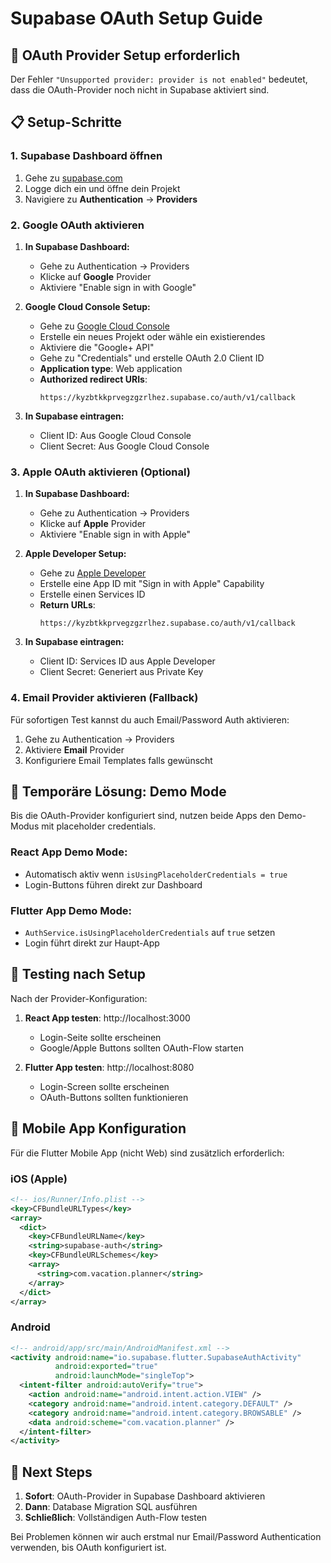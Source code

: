 # Supabase OAuth Setup Guide

## 🚨 OAuth Provider Setup erforderlich

Der Fehler `"Unsupported provider: provider is not enabled"` bedeutet, dass die OAuth-Provider noch nicht in Supabase aktiviert sind.

## 📋 Setup-Schritte

### 1. Supabase Dashboard öffnen
1. Gehe zu [supabase.com](https://supabase.com)
2. Logge dich ein und öffne dein Projekt
3. Navigiere zu **Authentication** → **Providers**

### 2. Google OAuth aktivieren

1. **In Supabase Dashboard:**
   - Gehe zu Authentication → Providers
   - Klicke auf **Google** Provider
   - Aktiviere "Enable sign in with Google"
   
2. **Google Cloud Console Setup:**
   - Gehe zu [Google Cloud Console](https://console.cloud.google.com/)
   - Erstelle ein neues Projekt oder wähle ein existierendes
   - Aktiviere die "Google+ API"
   - Gehe zu "Credentials" und erstelle OAuth 2.0 Client ID
   - **Application type**: Web application
   - **Authorized redirect URIs**:
     ```
     https://kyzbtkkprvegzgzrlhez.supabase.co/auth/v1/callback
     ```
   
3. **In Supabase eintragen:**
   - Client ID: Aus Google Cloud Console
   - Client Secret: Aus Google Cloud Console

### 3. Apple OAuth aktivieren (Optional)

1. **In Supabase Dashboard:**
   - Gehe zu Authentication → Providers  
   - Klicke auf **Apple** Provider
   - Aktiviere "Enable sign in with Apple"

2. **Apple Developer Setup:**
   - Gehe zu [Apple Developer](https://developer.apple.com/)
   - Erstelle eine App ID mit "Sign in with Apple" Capability
   - Erstelle einen Services ID
   - **Return URLs**:
     ```
     https://kyzbtkkprvegzgzrlhez.supabase.co/auth/v1/callback
     ```

3. **In Supabase eintragen:**
   - Client ID: Services ID aus Apple Developer
   - Client Secret: Generiert aus Private Key

### 4. Email Provider aktivieren (Fallback)

Für sofortigen Test kannst du auch Email/Password Auth aktivieren:

1. Gehe zu Authentication → Providers
2. Aktiviere **Email** Provider
3. Konfiguriere Email Templates falls gewünscht

## 🔧 Temporäre Lösung: Demo Mode

Bis die OAuth-Provider konfiguriert sind, nutzen beide Apps den Demo-Modus mit placeholder credentials.

### React App Demo Mode:
- Automatisch aktiv wenn `isUsingPlaceholderCredentials = true`
- Login-Buttons führen direkt zur Dashboard

### Flutter App Demo Mode:
- `AuthService.isUsingPlaceholderCredentials` auf `true` setzen
- Login führt direkt zur Haupt-App

## 🧪 Testing nach Setup

Nach der Provider-Konfiguration:

1. **React App testen**: http://localhost:3000
   - Login-Seite sollte erscheinen
   - Google/Apple Buttons sollten OAuth-Flow starten

2. **Flutter App testen**: http://localhost:8080  
   - Login-Screen sollte erscheinen
   - OAuth-Buttons sollten funktionieren

## 📱 Mobile App Konfiguration

Für die Flutter Mobile App (nicht Web) sind zusätzlich erforderlich:

### iOS (Apple)
```xml
<!-- ios/Runner/Info.plist -->
<key>CFBundleURLTypes</key>
<array>
  <dict>
    <key>CFBundleURLName</key>
    <string>supabase-auth</string>
    <key>CFBundleURLSchemes</key>
    <array>
      <string>com.vacation.planner</string>
    </array>
  </dict>
</array>
```

### Android
```xml
<!-- android/app/src/main/AndroidManifest.xml -->
<activity android:name="io.supabase.flutter.SupabaseAuthActivity"
          android:exported="true"
          android:launchMode="singleTop">
  <intent-filter android:autoVerify="true">
    <action android:name="android.intent.action.VIEW" />
    <category android:name="android.intent.category.DEFAULT" />
    <category android:name="android.intent.category.BROWSABLE" />
    <data android:scheme="com.vacation.planner" />
  </intent-filter>
</activity>
```

## 🚀 Next Steps

1. **Sofort**: OAuth-Provider in Supabase Dashboard aktivieren
2. **Dann**: Database Migration SQL ausführen
3. **Schließlich**: Vollständigen Auth-Flow testen

Bei Problemen können wir auch erstmal nur Email/Password Authentication verwenden, bis OAuth konfiguriert ist.